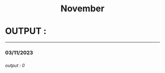 <html>
  <body>
     <h1 align="center">November</h1>
     <h1><strong> OUTPUT : </strong> </h1>
      <hr>
    <h3>03/11/2023<h3>
    <h6>output : 0 </h6>
  </body>
</html>
